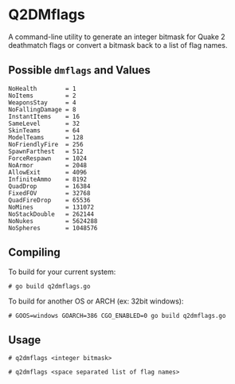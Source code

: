 # Q2DMflags
A command-line utility to generate an integer bitmask for Quake 2 deathmatch flags or convert a bitmask back to a list of flag names.

## Possible `dmflags` and Values
```
NoHealth        = 1
NoItems         = 2
WeaponsStay     = 4
NoFallingDamage = 8
InstantItems    = 16
SameLevel       = 32
SkinTeams       = 64
ModelTeams      = 128
NoFriendlyFire  = 256
SpawnFarthest   = 512
ForceRespawn    = 1024
NoArmor         = 2048
AllowExit       = 4096
InfiniteAmmo    = 8192
QuadDrop        = 16384
FixedFOV        = 32768
QuadFireDrop    = 65536
NoMines         = 131072
NoStackDouble   = 262144
NoNukes         = 5624288
NoSpheres       = 1048576
```

## Compiling
To build for your current system:

`# go build q2dmflags.go` 

To build for another OS or ARCH (ex: 32bit windows):

`# GOOS=windows GOARCH=386 CGO_ENABLED=0 go build q2dmflags.go`

## Usage
`# q2dmflags <integer bitmask>`

`# q2dmflags <space separated list of flag names>`

